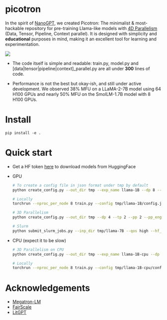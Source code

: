 # picotron
In the spirit of [NanoGPT](https://github.com/karpathy/nanoGPT), we created Picotron: The minimalist & most-hackable repository for pre-training Llama-like models with [4D Parallelism](https://arxiv.org/abs/2407.21783) (Data, Tensor, Pipeline, Context parallel). It is designed with simplicity and **educational** purposes in mind, making it an excellent tool for learning and experimentation.

![](assets/banière.png)
- The code itself is simple and readable: train.py, model.py and \[data|tensor|pipeline|context\]_parallel.py are all under **300** lines of code.

- Performance is not the best but okay-ish, and still under active development. We observed 38% MFU on a LLaMA-2-7B model using 64 H100 GPUs and nearly 50% MFU on the SmolLM-1.7B model with 8 H100 GPUs.

# Install

```
pip install -e .
```

# Quick start
- Get a HF token [here](https://huggingface.co/settings/tokens) to download models from HuggingFace

- GPU
    ```sh
    # To create a config file in json format under tmp by default
    python create_config.py --out_dir tmp --exp_name llama-1B --dp 8 --model_name HuggingFaceTB/SmolLM-1.7B --num_hidden_layers 15  --grad_acc_steps 32 --mbs 4 --seq_len 1024 --hf_token <HF_TOKEN>

    # Locally
    torchrun --nproc_per_node 8 train.py --config tmp/llama-1B/config.json 

    # 3D Parallelism
    python create_config.py --out_dir tmp --dp 4 --tp 2 --pp 2 --pp_engine 1f1b --exp_name llama-7B --model_name meta-llama/Llama-2-7b-hf  --grad_acc_steps 32 --mbs 4 --seq_len 1024 --hf_token <HF_TOKEN>

    # Slurm
    python submit_slurm_jobs.py --inp_dir tmp/llama-7B --qos high --hf_token <HF_TOKEN>
    ```

-  CPU (expect it to be slow)
    ```sh
    # 3D Parallelism on CPU
    python create_config.py --out_dir tmp --exp_name llama-1B-cpu --dp 2 --tp 2 --pp 2 --pp_engine 1f1b --model_name HuggingFaceTB/SmolLM-1.7B --num_hidden_layers 5  --grad_acc_steps 2 --mbs 4 --seq_len 128 --hf_token <HF_TOKEN> --use_cpu

    # Locally
    torchrun --nproc_per_node 8 train.py --config tmp/llama-1B-cpu/config.json
    ```

# Acknowledgements

- [Megatron-LM](https://github.com/NVIDIA/Megatron-LM)
- [FairScale](https://github.com/facebookresearch/fairscale)
- [LitGPT](https://github.com/Lightning-AI/lit-gpt)